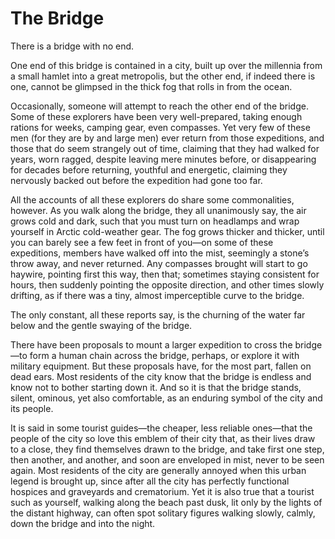 # The Bridge

There is a bridge with no end.

One end of this bridge is contained in a city, built up over the millennia from a small hamlet into a great metropolis, but the other end, if indeed there is one, cannot be glimpsed in the thick fog that rolls in from the ocean.

Occasionally, someone will attempt to reach the other end of the bridge. Some of these explorers have been very well-prepared, taking enough rations for weeks, camping gear, even compasses. Yet very few of these men (for they are by and large men) ever return from those expeditions, and those that do seem strangely out of time, claiming that they had walked for years, worn ragged, despite leaving mere minutes before, or disappearing for decades before returning, youthful and energetic, claiming they nervously backed out before the expedition had gone too far.

All the accounts of all these explorers do share some commonalities, however. As you walk along the bridge, they all unanimously say, the air grows cold and dark, such that you must turn on headlamps and wrap yourself in Arctic cold-weather gear. The fog grows thicker and thicker, until you can barely see a few feet in front of you—on some of these expeditions, members have walked off into the mist, seemingly a stone’s throw away, and never returned. Any compasses brought will start to go haywire, pointing first this way, then that; sometimes staying consistent for hours, then suddenly pointing the opposite direction, and other times slowly drifting, as if there was a tiny, almost imperceptible curve to the bridge.

The only constant, all these reports say, is the churning of the water far below and the gentle swaying of the bridge.

There have been proposals to mount a larger expedition to cross the bridge—to form a human chain across the bridge, perhaps, or explore it with military equipment. But these proposals have, for the most part, fallen on dead ears. Most residents of the city know that the bridge is endless and know not to bother starting down it. And so it is that the bridge stands, silent, ominous, yet also comfortable, as an enduring symbol of the city and its people.

It is said in some tourist guides—the cheaper, less reliable ones—that the people of the city so love this emblem of their city that, as their lives draw to a close, they find themselves drawn to the bridge, and take first one step, then another, and another, and soon are enveloped in mist, never to be seen again. Most residents of the city are generally annoyed when this urban legend is brought up, since after all the city has perfectly functional hospices and graveyards and crematorium. Yet it is also true that a tourist such as yourself, walking along the beach past dusk, lit only by the lights of the distant highway, can often spot solitary figures walking slowly, calmly, down the bridge and into the night.
